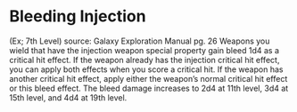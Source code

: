 # Bleeding Injection 
(Ex; 7th Level)
source: Galaxy Exploration Manual pg. 26
Weapons you wield that have the injection weapon special property gain bleed 1d4 as a critical hit effect. If the weapon already has the injection critical hit effect, you can apply both effects when you score a critical hit. If the weapon has another critical hit effect, apply either the weapon’s normal critical hit effect or this bleed effect. The bleed damage increases to 2d4 at 11th level, 3d4 at 15th level, and 4d4 at 19th level.


